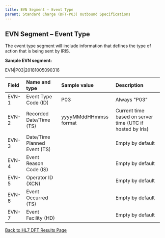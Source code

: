 ```yaml
---
title: EVN Segment – Event Type 
parent: Standard Charge (DFT-P03) Outbound Specifications
---
```

## EVN Segment – Event Type


The event type segment will include information that defines the type of action that is being sent by IRIS. 


**Sample EVN segment:**

EVN|P03|20181005090316

| Field   | Name and type | Sample value  | Description  |
|:---------------|:---------------|:---------------|:---------------
| EVN-1 | Event Type Code (ID) | P03 | Always "P03"
| EVN-2 | Recorded Date/Time (TS) | yyyyMMddHHmmss format | Current time based on server time (UTC if hosted by Iris)
| EVN-3 | Date/Time Planned Event (TS) |  | Empty by default
| EVN-4 | Event Reason Code (IS) |  | Empty by default
| EVN-5 | Operator ID (XCN) |  | Empty by default
| EVN-6 | Event Occurred (TS) |  | Empty by default
| EVN-7 | Event Facility (HD) |  | Empty by default

[Back to HL7 DFT Results Page](/docs/integration/DFT_Results/index.md)